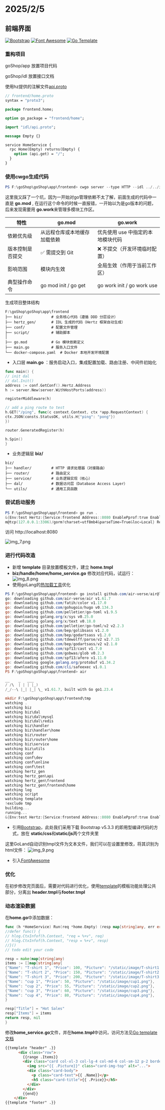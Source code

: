 # 2025/2/5

## 前端界面

[![Bootstrap](https://img.shields.io/badge/Bootstrap-v5.1.3-purple?style=flat-square)](https://getbootstrap.com)
[![Font Awesome](https://img.shields.io/badge/Font_Awesome-v6.0.0-blue?style=flat-square)](https://fontawesome.com)
[![Go Template](https://img.shields.io/badge/Go_Template-v1.16.3-orange?style=flat-square)](https://golang.org/pkg/html/template/)

### 重构项目

goShop/app 放置项目代码

goShop/idl 放置接口文档

使用hz提供的注解文件[api.proto](https://www.cloudwego.io/zh/docs/hertz/tutorials/toolkit/usage-protobuf/)

```protobuf
// frontend/home.proto
syntax = "proto3";

package frontend.home;

option go_package = "frontend/home";

import "idl/api.proto";

message Empty {}

service HomeService {
  rpc Home(Empty) returns(Empty) {
    option (api.get) = "/";
  }
}
```

### 使用cwgo生成代码

```powershell
PS F:\goShop\goShop\app\frontend> cwgo server --type HTTP --idl ../../idl/frontend/home.proto --service frontend -module github.com/Tinuvile/goShop/app/frontend -I ../../idl
```

这里我又踩了一个坑，因为一开始对go管理依赖不太了解，前面生成的代码中一直是 <strong>go.mod</strong> ,
在运行这个命令的时候一直报错，一开始以为是go版本的问题，后来发现需要用 <strong>go.work</strong>来管理多模块工作区。

| 特性                     | go.mod                           | go.work                         |  
|------------------------|----------------------------------|----------------------------------|  
| 依赖优先级                | 从远程仓库或本地缓存加载依赖         | 优先使用 use 中指定的本地模块代码  |  
| 版本控制是否提交           | ✅ 需提交到 Git                  | ❌ 不提交（开发环境临时配置）       |  
| 影响范围                 | 模块内生效                        | 全局生效（作用于当前工作区）        |  
| 典型操作命令              | go mod init / go get            | go work init / go work use      |

生成项目整体结构

```text
F:\goShop\goShop\app\frontend
├── biz/             # 业务核心代码（遵循 DDD 分层设计）
├── hertz_gen/       # IDL 生成的代码（Hertz 框架自动生成）
├── conf/            # 配置文件管理
├── script/          # 辅助脚本
│
├── go.mod           # Go 模块依赖定义
├── main.go          # 服务入口文件
└── docker-compose.yaml  # Docker 本地开发环境配置
```

- 入口层 <strong>main.go</strong> ：服务启动入口，集成配置加载、路由注册、中间件初始化

```go
func main() {
// init dal
// dal.Init()
address := conf.GetConf().Hertz.Address
h := server.New(server.WithHostPorts(address))

registerMiddleware(h)

// add a ping route to test
h.GET("/ping", func(c context.Context, ctx *app.RequestContext) {
ctx.JSON(consts.StatusOK, utils.H{"ping": "pong"})
})

router.GeneratedRegister(h)

h.Spin()
}
```

- 业务逻辑层 <strong>biz/</strong>

```text
biz/
├── handler/         # HTTP 请求处理器（对接路由）
├── router/          # 路由定义
├── service/         # 业务逻辑实现（核心）
├── dal/             # 数据访问层（Database Access Layer）
└── utils/           # 通用工具函数
```

### 尝试启动服务

```powershell
PS F:\goShop\goShop\app\frontend> go run .
&{Env:test Hertz:{Service:frontend Address::8080 EnablePprof:true EnableGzip:true EnableAccessLog:true LogLevel:info LogFileName:log/hertz.log LogMaxSize:10 LogMaxBackups:50 LogMaxAge:3} MySQL:{DSN:gorm:gor
m@tcp(127.0.0.1:3306)/gorm?charset=utf8mb4&parseTime=True&loc=Local} Redis:{Address:127.0.0.1:6379 Password: Username: DB:0}}
```

访问 http://localhost:8080 

![img_7.png](../image/img_7.png)

### 进行代码改造

- 新增 <strong>template</strong> 目录放置模板文件，建立 <strong>home.tmpl</strong>
- <strong>biz/handle/home/home_service.go</strong> 修改对应代码，试运行：
![img_8.png](../image/img_8.png)
- 使用goLang的[热加载工具](https://github.com/air-verse/air)优化
```powershell
PS F:\goShop\goShop\app\frontend> go install github.com/air-verse/air@latest
go: downloading github.com/air-verse/air v1.61.7
go: downloading github.com/fatih/color v1.17.0
go: downloading github.com/gohugoio/hugo v0.134.3
go: downloading github.com/pelletier/go-toml v1.9.5
go: downloading golang.org/x/sys v0.25.0
go: downloading golang.org/x/text v0.18.0
go: downloading github.com/pelletier/go-toml/v2 v2.2.3
go: downloading github.com/bep/golibsass v1.2.0
go: downloading github.com/bep/godartsass v1.2.0
go: downloading github.com/tdewolff/parse/v2 v2.7.15
go: downloading github.com/bep/godartsass/v2 v2.1.0
go: downloading github.com/spf13/cast v1.7.0
go: downloading github.com/gobwas/glob v0.2.3
go: downloading github.com/spf13/afero v1.11.0
go: downloading google.golang.org/protobuf v1.34.2
go: downloading github.com/cli/safeexec v1.0.1
PS F:\goShop\goShop\app\frontend> air

__    _   ___
/ /\  | | | |_)
/_/--\ |_| |_| \_ v1.61.7, built with Go go1.23.4

mkdir F:\goShop\goShop\app\frontend\tmp
watching .
watching biz
watching biz\dal
watching biz\dal\mysql
watching biz\dal\redis
watching biz\handler
watching biz\handler\home
watching biz\router
watching biz\router\home
watching biz\service
watching biz\utils
watching conf
watching conf\dev
watching conf\online
watching conf\test
watching hertz_gen
watching hertz_gen\api
watching hertz_gen\frontend
watching hertz_gen\frontend\home
watching log
watching script
watching template
!exclude tmp
building...
running...
&{Env:test Hertz:{Service:frontend Address::8080 EnablePprof:true EnableGzip:true EnableAccessLog:true LogLevel:info LogFileName:log/hertz.log LogMaxSize:10 LogMaxBackups:50 LogMaxAge:3} MySQL:{DSN:gorm:gorm@tcp(127.0.0.1:3306)/gorm?charset=utf8mb4&parseTime=True&loc=Local} Redis:{Address:127.0.0.1:6379 Password: Username: DB:0}}
```
- 引用[Bootstrap](https://getbootstrap.com/)，此处我们采用下载 Bootstrap v5.3.3 的即用型编译代码的方式，放在 <strong>static/css</strong>和<strong>static/js</strong>两个文件夹里

这里GoLand自动识别tmpl文件为文本文件，我们可以在设置里修改，将其识别为html文件：
![img_9.png](../image/img_9.png)

- 引入[FontAwesome](https://fontawesome.com/)

### 优化

在初步修改完页面后，需要对代码进行优化，使用[template](https://pkg.go.dev/text/template)的模板功能处理公共部分，分离出
<strong>header.tmpl</strong>与<strong>footer.tmpl</strong>

### 动态渲染数据

在<strong>home.go</strong>中添加数据：
```go
func (h *HomeService) Run(req *home.Empty) (resp map[string]any, err error) {
//defer func() {
// hlog.CtxInfof(h.Context, "req = %+v", req)
// hlog.CtxInfof(h.Context, "resp = %+v", resp)
//}()
// todo edit your code

resp = make(map[string]any)
items := []map[string]any{
{"Name": "T-shirt 1", "Price": 100, "Picture": "/static/image/T-shirt1.png"},
{"Name": "T-shirt 2", "Price": 150, "Picture": "/static/image/T-shirt2.png"},
{"Name": "T-shirt 3", "Price": 200, "Picture": "/static/image/T-shirt3.png"},
{"Name": "cup 1", "Price": 50, "Picture": "/static/image/cup1.png"},
{"Name": "cup 2", "Price": 55, "Picture": "/static/image/cup2.png"},
{"Name": "cup 3", "Price": 60, "Picture": "/static/image/cup3.png"},
{"Name": "cup 4", "Price": 80, "Picture": "/static/image/cup4.png"},
}

resp["Title"] = "Hot Sales"
resp["Items"] = items
return resp, nil
}
```

修改<strong>home_service.go</strong>文件，并在<strong>home.tmpl</strong>中访问，访问方法见[Go template文档](https://pkg.go.dev/text/template#hdr-Arguments)
```html
{{template "header" .}}
      <div class="row">
        {{range .Items}}
        <div class="card col-xl-3 col-lg-4 col-md-6 col-sm-12 p-2 border-0">
          <img src="{{ .Picture}}" class="card-img-top" alt="...">
          <div class="card-body">
            <p class="card-text">{{ .Name}}</p>
            <h5 class="card-title">{{ .Price}}</h5>
          </div>
        </div>
        {{end}}
    </div>
{{template "footer" .}}
```

